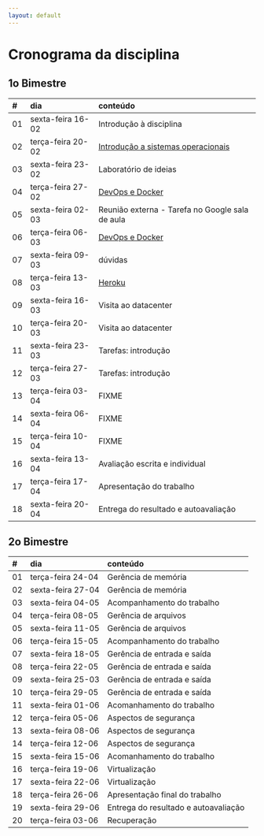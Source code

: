 ```yaml
---
layout: default
---
```


# [](#header-1) Cronograma da disciplina

## [](#header-2) 1o Bimestre

| \# | dia | conteúdo |
| :--- | :--- | :--- |
| 01 | sexta-feira 16-02 | Introdução à disciplina |
| 02 | terça-feira 20-02 | [Introdução a sistemas operacionais](introduction/index) |
| 03 | sexta-feira 23-02 | Laboratório de ideias |
| 04 | terça-feira 27-02 | [DevOps e Docker](docker/index.md) |
| 05 | sexta-feira 02-03 | Reunião externa - Tarefa no Google sala de aula |
| 06 | terça-feira 06-03 | [DevOps e Docker](docker/index.md) |
| 07 | sexta-feira 09-03 | dúvidas |
| 08 | terça-feira 13-03 | [Heroku](heroku/index) |
| 09 | sexta-feira 16-03 | Visita ao datacenter |
| 10 | terça-feira 20-03 | Visita ao datacenter |
| 11 | sexta-feira 23-03 | Tarefas: introdução |
| 12 | terça-feira 27-03 | Tarefas: introdução |
| 13 | terça-feira 03-04 | FIXME |
| 14 | sexta-feira 06-04 | FIXME |
| 15 | terça-feira 10-04 | FIXME |
| 16 | sexta-feira 13-04 | Avaliação escrita e individual |
| 17 | terça-feira 17-04 | Apresentação do trabalho |
| 18 | sexta-feira 20-04 | Entrega do resultado e autoavaliação |


## [](#header-2) 2o Bimestre

| \# | dia | conteúdo |
| :--- | :--- | :--- |
| 01 | terça-feira 24-04 | Gerência de memória |
| 02 | sexta-feira 27-04 | Gerência de memória |
| 03 | sexta-feira 04-05 | Acompanhamento do trabalho |
| 04 | terça-feira 08-05 | Gerência de arquivos |
| 05 | sexta-feira 11-05 | Gerência de arquivos |
| 06 | terça-feira 15-05 | Acompanhamento do trabalho |
| 07 | sexta-feira 18-05 | Gerência de entrada e saída |
| 08 | terça-feira 22-05 | Gerência de entrada e saída |
| 09 | sexta-feira 25-03 | Gerência de entrada e saída |
| 10 | terça-feira 29-05 | Gerência de entrada e saída |
| 11 | sexta-feira 01-06 | Acomanhamento do trabalho |
| 12 | terça-feira 05-06 | Aspectos de segurança |
| 13 | sexta-feira 08-06 | Aspectos de segurança |
| 14 | terça-feira 12-06 | Aspectos de segurança |
| 15 | sexta-feira 15-06 | Acomanhamento do trabalho |
| 16 | terça-feira 19-06 | Virtualização |
| 17 | sexta-feira 22-06 | Virtualização |
| 18 | terça-feira 26-06 | Apresentação final do trabalho |
| 19 | sexta-feira 29-06 | Entrega do resultado e autoavaliação |
| 20 | terça-feira 03-06 | Recuperação |

